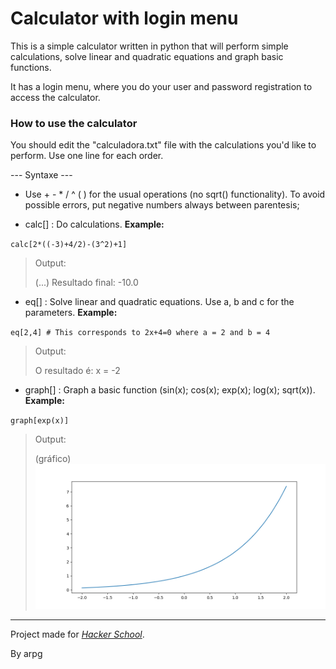 # Calculator with login menu

This is a simple calculator written in python that will perform simple calculations, solve linear and quadratic equations and graph basic functions.

It has a login menu, where you do your user and password registration to access the calculator.

### How to use the calculator

You should edit the "calculadora.txt" file with the calculations you'd like to perform. Use one line for each order.

--- Syntaxe ---


- Use + - * / ^ ( ) for the usual operations (no sqrt() functionality). To avoid possible errors, put negative numbers always between parentesis;

- calc[] : Do calculations. **Example:**

`calc[2*((-3)+4/2)-(3^2)+1]`

> Output:
>  
> (...)
> Resultado final: -10.0

- eq[] : Solve linear and quadratic equations. Use a, b and c for the parameters. **Example:**

`eq[2,4] # This corresponds to 2x+4=0 where a = 2 and b = 4` 
> Output:
>  
> O resultado é:
> x = -2

- graph[] : Graph a  basic function (sin(x); cos(x); exp(x); log(x); sqrt(x)). **Example:**

`graph[exp(x)]`

> Output:
>
> (gráfico)
> ![O gráfico de e^x](/Figure_1.png "Exponencial")

---

Project made for [*Hacker School*](http://hackerschool.tecnico.ulisboa.pt/). 

By arpg
